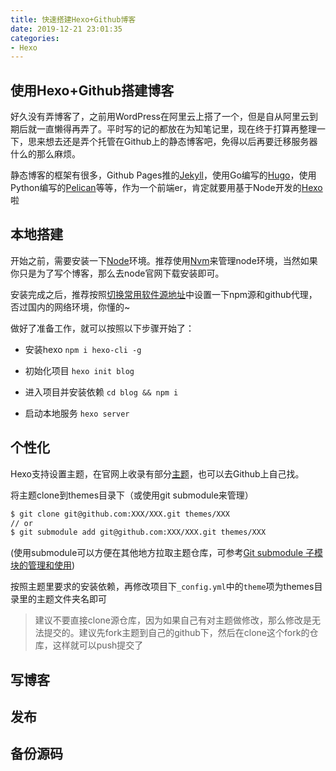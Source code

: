 ```yaml
---
title: 快速搭建Hexo+Github博客
date: 2019-12-21 23:01:35
categories: 
- Hexo
---
```


## 使用Hexo+Github搭建博客

好久没有弄博客了，之前用WordPress在阿里云上搭了一个，但是自从阿里云到期后就一直懒得再弄了。平时写的记的都放在为知笔记里，现在终于打算再整理一下，思来想去还是弄个托管在Github上的静态博客吧，免得以后再要迁移服务器什么的那么麻烦。

静态博客的框架有很多，Github Pages推的[Jekyll](https://jekyllrb.com/)，使用Go编写的[Hugo](https://gohugo.io/)，使用Python编写的[Pelican](https://getpelican.com/)等等，作为一个前端er，肯定就要用基于Node开发的[Hexo](https://hexo.io/zh-cn/)啦

## 本地搭建

开始之前，需要安装一下[Node](https://nodejs.org/zh-cn/)环境。推荐使用[Nvm](https://github.com/nvm-sh/nvm)来管理node环境，当然如果你只是为了写个博客，那么去node官网下载安装即可。

安装完成之后，推荐按照[切换常用软件源地址](/2019/12/source-address-switch/)中设置一下npm源和github代理，否过国内的网络环境，你懂的~

做好了准备工作，就可以按照以下步骤开始了：

- 安装hexo `npm i hexo-cli -g`

- 初始化项目 `hexo init blog`

- 进入项目并安装依赖 `cd blog && npm i`

- 启动本地服务 `hexo server`

## 个性化

Hexo支持设置主题，在官网上收录有部分[主题](https://hexo.io/themes/)，也可以去Github上自己找。

将主题clone到themes目录下（或使用git submodule来管理）

```bash
$ git clone git@github.com:XXX/XXX.git themes/XXX
// or
$ git submodule add git@github.com:XXX/XXX.git themes/XXX
```

(使用submodule可以方便在其他地方拉取主题仓库，可参考[Git submodule 子模块的管理和使用](https://www.jianshu.com/p/9000cd49822c))

按照主题里要求的安装依赖，再修改项目下`_config.yml`中的`theme`项为themes目录里的主题文件夹名即可

> 建议不要直接clone源仓库，因为如果自己有对主题做修改，那么修改是无法提交的。建议先fork主题到自己的github下，然后在clone这个fork的仓库，这样就可以push提交了



## 写博客

## 发布

## 备份源码